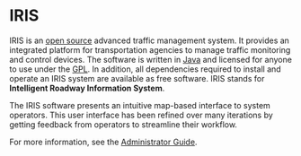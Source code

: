 # IRIS

IRIS is an [open source](http://www.opensource.org/docs/osd) advanced traffic
management system.  It provides an integrated platform for transportation
agencies to manage traffic monitoring and control devices.  The software is
written in [Java](http://www.java.com) and licensed for anyone to use under the
[GPL](http://www.gnu.org/licenses/old-licenses/gpl-2.0.html).  In addition, all
dependencies required to install and operate an IRIS system are available as
free software.  IRIS stands for **Intelligent Roadway Information System**.

The IRIS software presents an intuitive map-based interface to system operators.
This user interface has been refined over many iterations by getting feedback
from operators to streamline their workflow.

For more information, see the [Administrator Guide](http://htmlpreview.github.io/?https://github.com/mnit-rtmc/iris/blob/master/docs/admin_guide.html).
